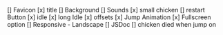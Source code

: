 [] Favicon
[x] title
[] Background
[] Sounds
[x] small chicken
[] restart Button
[x] idle
[x] long Idle
[x] offsets
[x] Jump Animation
[x] Fullscreen option
[] Responsive - Landscape
[] JSDoc
[] chicken died when jump on
